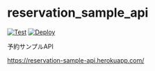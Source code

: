 # reservation_sample_api

[![Test](https://github.com/mizuki-n-2/reservation_sample_api/actions/workflows/test.yml/badge.svg)](https://github.com/mizuki-n-2/reservation_sample_api/actions/workflows/test.yml)
[![Deploy](https://github.com/mizuki-n-2/reservation_sample_api/actions/workflows/deploy.yml/badge.svg)](https://github.com/mizuki-n-2/reservation_sample_api/actions/workflows/deploy.yml)

予約サンプルAPI

https://reservation-sample-api.herokuapp.com/
